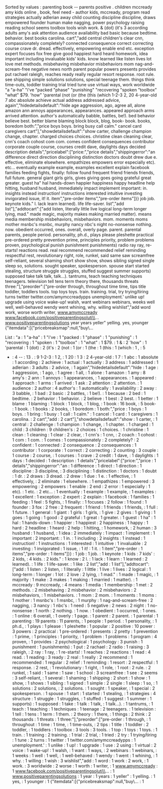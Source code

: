 Sorted by values :
parenting book -- parents positive . children mccready amy kids online , book, feel need - author kids, mccready, program read strategies actually adlerian away child counting discipline discipline, draws empowered founder human make nagging, power psychology raising reading school seems toolbox tools wish work. & (dot) (it's 3 according adults amy's ask attention audience availability bad basic because bedtime. behavior. best books carolina. cart","add central children's clear cnn, compassionately completely? connected consequence correct correcting course crave dr. dread. effectively, empowering enable end etc. exception expert focuses fox free give good happiest hard heard homework, idea important including invaluable kids' kids. know learned like listen lives lot love met methods. misbehaving misbehavior misbehaviors mom nag-and-scream-free negative news north parent popular powers presents provides put rachael raleigh, reaches ready really regular resort response. root rule. see shipping simple solutions solutions, special teenage them. things think time-outs, toddler training trial tried tune use virtual ways, work worldwide "a "a-ha" "i've "packed "phase" "punishing" "recovering "spoken "toolbox" "what" $79. 'how" 'parental (not (or (the (this (which 1-2-3 2, 20 4-year-old 7 abc absolute achieve actual address addressed advice, again","hidedetailsdefault":"hide age aggression, ago, agree all, alone amazon ann annoys appearances, appearances. appeared approach arms arrived attention. author's automatically babble, battles, be!). bed behavior believe best. better blame blaming block block, blog, book- book. books, boredom both:","price boys boys. bring busy call calm." cancel card caregivers cart"],"showdetailsdefault":"show carter, challenge champion change, chapter. charged choices choices. christine clean cleaning clear, cnn's coach cohost com com. comes confident consequences contributor corporate couple course, courses credit dave, daylights days decided description details","pricelabel":["price:","price details","shippingerror":"an difference direct direction disciplining distinction doctors doubt drew due e. effective, eliminate elsewhere. empathizes empowers error especially etc). etc... eventually example example, examples excellent explain facebook families feeding fights, finally: follow found frequent friend friends friends, full future. general giant girls girls, gives giving goes going grateful great greater. guest ha" hal hands-down happier happiness happy headline help hitting, husband husband, immediately impact implement important: in. insights instead instruction! instructions interested intuitive investing invigorated issue, it! it. item","pre-order items","pre-order items"]}} job job. keynote kids." l. lack learn learned). life life-saver. list","add list"],"addtocart":["add listen, literally little live logical long-term longer lying, mad." made magic, majority makes making married matter). means media membership misbehaviors, misbehaviors. mom. moments moms mother msnbc's msnbc, murphy nancy nbc's night no-nonsense nothing. now. obedient occurred, ones. overall, overly page. parent. parental parents, people period. personality, ph.d., plays please pleshette practical pre-ordered pretty prevention prime, principles priority, problem problems proven, psychological punish punishment punishments) radio ray ray, re-starts! reactions read. real recommend recommended relief reminding respectful rest, revolutionary right, role, runkel, said same saw screamfree self-reliant, several shaming short show show, shows sibling signed single sleep so, solutions. sought speaker, spokesperson. spouse start started stealing, structure struggle struggles, stuffed suggest summer supports) supposed take talk talk, talk...). tantrums, teach teaching techniques teenagers. television tell tens term theory there, thousands threats three:"],"preorder":["pre-order through, throughout time time, tips title toddler, toddlers tools. top toys toys. train. training. trial, try trying/tiring turns twitter twitter.com/amymccreadypps unemployment.' unlike up! upgrade using voice wake-up! walsh, want webinars webinars, weeks well well, well-behaved wendy went whining, why. willing wishlist","add word work, worse worth writer, www.amymccready www.facebook.com/positiveparentingsoluti\\... www.positiveparentingsolutions year years yeller" yelling. yes, younger {"itemdata":[{"pricebreaksmap":null,"buy\\... 

List :
"a : 1
"a-ha" : 1
"i've : 1
"packed : 1
"phase" : 1
"punishing" : 1
"recovering : 1
"spoken : 1
"toolbox" : 1
"what" : 1
$79. : 1
& : 2
'how" : 1
'parental : 1
(dot) : 2
(it's : 2
(not : 1
(or : 1
(the : 1
(this : 1
(which : 1
, : 5
- : 4
-- : 13
. : 9
1-2-3 : 1
2, : 1
20 : 1
3 : 2
4-year-old : 1
7 : 1
abc : 1
absolute : 1
according : 2
achieve : 1
actual : 1
actually : 3
address : 1
addressed : 1
adlerian : 3
adults : 2
advice, : 1
again","hidedetailsdefault":"hide : 1
age : 1
aggression, : 1
ago, : 1
agree : 1
all, : 1
alone : 1
amazon : 1
amy : 8
amy's : 2
ann : 1
annoys : 1
appearances, : 1
appearances. : 1
appeared : 1
approach : 1
arms : 1
arrived : 1
ask : 2
attention : 2
attention. : 1
audience : 2
author : 4
author's : 1
automatically : 1
availability : 2
away : 3
babble, : 1
bad : 2
basic : 2
battles, : 1
be!). : 1
because : 2
bed : 1
bedtime. : 2
behavior : 1
behavior. : 2
believe : 1
best : 2
best. : 1
better : 1
blame : 1
blaming : 1
block : 1
block, : 1
blog, : 1
book : 16
book, : 5
book- : 1
book. : 1
books : 2
books, : 1
boredom : 1
both:","price : 1
boys : 1
boys. : 1
bring : 1
busy : 1
call : 1
calm." : 1
cancel : 1
card : 1
caregivers : 1
carolina. : 2
cart","add : 2
cart"],"showdetailsdefault":"show : 1
carter, : 1
central : 2
challenge : 1
champion : 1
change, : 1
chapter. : 1
charged : 1
child : 3
children : 9
children's : 2
choices : 1
choices. : 1
christine : 1
clean : 1
cleaning : 1
clear : 2
clear, : 1
cnn's : 1
cnn, : 2
coach : 1
cohost : 1
com : 1
com. : 1
comes : 1
compassionately : 2
completely? : 2
confident : 1
connected : 2
consequence : 2
consequences : 1
contributor : 1
corporate : 1
correct : 2
correcting : 2
counting : 3
couple : 1
course : 2
course, : 1
courses : 1
crave : 2
credit : 1
dave, : 1
daylights : 1
days : 1
decided : 1
description : 1
details","pricelabel":["price:","price : 1
details","shippingerror":"an : 1
difference : 1
direct : 1
direction : 1
discipline : 3
discipline, : 3
disciplining : 1
distinction : 1
doctors : 1
doubt : 1
dr. : 2
draws : 3
dread. : 2
drew : 1
due : 1
e. : 1
effective, : 1
effectively, : 2
eliminate : 1
elsewhere. : 1
empathizes : 1
empowered : 3
empowering : 2
empowers : 1
enable : 2
end : 2
error : 1
especially : 1
etc). : 1
etc. : 2
etc... : 1
eventually : 1
example : 1
example, : 1
examples : 1
excellent : 1
exception : 2
expert : 2
explain : 1
facebook : 1
families : 1
feeding : 1
feel : 5
fights, : 1
finally: : 1
focuses : 2
follow : 1
found : 1
founder : 3
fox : 2
free : 2
frequent : 1
friend : 1
friends : 1
friends, : 1
full : 1
future. : 1
general : 1
giant : 1
girls : 1
girls, : 1
give : 2
gives : 1
giving : 1
goes : 1
going : 1
good : 2
grateful : 1
great : 1
greater. : 1
guest : 1
ha" : 1
hal : 1
hands-down : 1
happier : 1
happiest : 2
happiness : 1
happy : 1
hard : 2
headline : 1
heard : 2
help : 1
hitting, : 1
homework, : 2
human : 3
husband : 1
husband, : 1
idea : 2
immediately : 1
impact : 1
implement : 1
important : 2
important: : 1
in. : 1
including : 2
insights : 1
instead : 1
instruction! : 1
instructions : 1
interested : 1
intuitive : 1
invaluable : 2
investing : 1
invigorated : 1
issue, : 1
it! : 1
it. : 1
item","pre-order : 1
items","pre-order : 1
items"]}} : 1
job : 1
job. : 1
keynote : 1
kids : 7
kids' : 2
kids, : 4
kids. : 2
kids." : 1
know : 2
l. : 1
lack : 1
learn : 1
learned : 2
learned). : 1
life : 1
life-saver. : 1
like : 2
list","add : 1
list"],"addtocart":["add : 1
listen : 2
listen, : 1
literally : 1
little : 1
live : 1
lives : 2
logical : 1
long-term : 1
longer : 1
lot : 2
love : 2
lying, : 1
mad." : 1
made : 1
magic, : 1
majority : 1
make : 3
makes : 1
making : 1
married : 1
matter). : 1
mccready : 9
mccready, : 4
means : 1
media : 1
membership : 1
met : 2
methods. : 2
misbehaving : 2
misbehavior : 2
misbehaviors : 2
misbehaviors, : 1
misbehaviors. : 1
mom : 2
mom. : 1
moments : 1
moms : 1
mother : 1
msnbc's : 1
msnbc, : 1
murphy : 1
nag-and-scream-free : 2
nagging, : 3
nancy : 1
nbc's : 1
need : 5
negative : 2
news : 2
night : 1
no-nonsense : 1
north : 2
nothing. : 1
now. : 1
obedient : 1
occurred, : 1
ones. : 1
online : 6
overall, : 1
overly : 1
page. : 1
parent : 2
parent. : 1
parental : 1
parenting : 19
parents : 11
parents, : 1
people : 1
period. : 1
personality, : 1
ph.d., : 1
plays : 1
please : 1
pleshette : 1
popular : 2
positive : 10
power : 3
powers : 2
practical : 1
pre-ordered : 1
presents : 2
pretty : 1
prevention : 1
prime, : 1
principles : 1
priority, : 1
problem : 1
problems : 1
program : 4
proven, : 1
provides : 2
psychological : 1
psychology : 3
punish : 1
punishment : 1
punishments) : 1
put : 2
rachael : 2
radio : 1
raising : 3
raleigh, : 2
ray : 1
ray, : 1
re-starts! : 1
reaches : 2
reactions : 1
read : 4
read. : 1
reading : 3
ready : 2
real : 1
really : 2
recommend : 1
recommended : 1
regular : 2
relief : 1
reminding : 1
resort : 2
respectful : 1
response. : 2
rest, : 1
revolutionary : 1
right, : 1
role, : 1
root : 2
rule. : 2
runkel, : 1
said : 1
same : 1
saw : 1
school : 3
screamfree : 1
see : 2
seems : 3
self-reliant, : 1
several : 1
shaming : 1
shipping : 2
short : 1
show : 1
show, : 1
shows : 1
sibling : 1
signed : 1
simple : 2
single : 1
sleep : 1
so, : 1
solutions : 2
solutions, : 2
solutions. : 1
sought : 1
speaker, : 1
special : 2
spokesperson. : 1
spouse : 1
start : 1
started : 1
stealing, : 1
strategies : 4
structure : 1
struggle : 1
struggles, : 1
stuffed : 1
suggest : 1
summer : 1
supports) : 1
supposed : 1
take : 1
talk : 1
talk, : 1
talk...). : 1
tantrums, : 1
teach : 1
teaching : 1
techniques : 1
teenage : 2
teenagers. : 1
television : 1
tell : 1
tens : 1
term : 1
them. : 2
theory : 1
there, : 1
things : 2
think : 2
thousands : 1
threats : 1
three:"],"preorder":["pre-order : 1
through, : 1
throughout : 1
time : 1
time, : 1
time-outs, : 2
tips : 1
title : 1
toddler : 2
toddler, : 1
toddlers : 1
toolbox : 3
tools : 3
tools. : 1
top : 1
toys : 1
toys. : 1
train. : 1
training : 2
training. : 1
trial : 2
trial, : 1
tried : 2
try : 1
trying/tiring : 1
tune : 2
turns : 1
twitter : 1
twitter.com/amymccreadypps : 1
unemployment.' : 1
unlike : 1
up! : 1
upgrade : 1
use : 2
using : 1
virtual : 2
voice : 1
wake-up! : 1
walsh, : 1
want : 1
ways, : 2
webinars : 1
webinars, : 1
weeks : 1
well : 1
well, : 1
well-behaved : 1
wendy : 1
went : 1
whining, : 1
why. : 1
willing : 1
wish : 3
wishlist","add : 1
word : 1
work : 2
work, : 1
work. : 3
worldwide : 2
worse : 1
worth : 1
writer, : 1
www.amymccready : 1
www.facebook.com/positiveparentingsoluti\\... : 1
www.positiveparentingsolutions : 1
year : 1
years : 1
yeller" : 1
yelling. : 1
yes, : 1
younger : 1
{"itemdata":[{"pricebreaksmap":null,"buy\\... : 1
